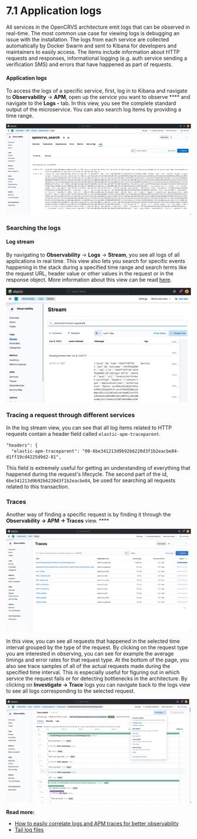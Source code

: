 # 7.1 Application logs

All services in the OpenCRVS architecture emit logs that can be observed in real-time. The most common use case for viewing logs is debugging an issue with the installation. The logs from each service are collected automatically by Docker Swarm and sent to Kibana for developers and maintainers to easily access. The items include information about HTTP requests and responses, informational logging (e.g. auth service sending a verification SMS) and errors that have happened as part of requests.&#x20;

#### Application logs

To access the logs of a specific service, first, log in to Kibana and navigate to **Observability** -> **APM**, open up the service you want to observe **** and navigate to the **Logs -** tab. In this view, you see the complete standard output of the microservice. You can also search log items by providing a time range.

![](<../../.gitbook/assets/image (4) (1) (1).png>)

### Searching the logs

#### Log stream

By navigating to **Observability** -> **Logs** -> **Stream**, you see all logs of all applications in real time. This view also lets you search for specific events happening in the stack during a specified time range and search terms like the request URL, header value or other values in the request or in the response object. More information about this view can be read [here](https://www.elastic.co/guide/en/observability/current/tail-logs.html).

![](<../../.gitbook/assets/image (2).png>)



### **Tracing a request through different services**

In the log stream view, you can see that all log items related to HTTP requests contain a header field called `elastic-apm-traceparent`.

```
"headers": {
  "elastic-apm-traceparent": "00-6be341213d9b92b6220d3f1b2eacbe84-d1ff19cd4225d9d2-01",
```

This field is extremely useful for getting an understanding of everything that happened during the request's lifecycle. The second part of the id, `6be341213d9b92b6220d3f1b2eacbe84`, be used for searching all requests related to this transaction.

### **Traces**

Another way of finding a specific request is by finding it through the **Observability -> APM -> Traces** view. ****&#x20;

![](<../../.gitbook/assets/image (3) (1) (1) (1).png>)

In this view, you can see all requests that happened in the selected time interval grouped by the type of the request. By clicking on the request type you are interested in observing, you can see for example the average timings and error rates for that request type. At the bottom of the page, you also see trace samples of all of the actual requests made during the specified time interval. This is especially useful for figuring out in which service the request fails or for detecting bottlenecks in the architecture. By clicking on **Investigate -> Trace** logs you can navigate back to the logs view to see all logs corresponding to the selected request.

![](<../../.gitbook/assets/image (1) (1).png>)



**Read more:**

* [How to easily correlate logs and APM traces for better observability](https://www.elastic.co/blog/how-to-easily-correlate-logs-apm-traces-for-better-observability-elastic-stack)
* [Tail log files](https://www.elastic.co/guide/en/observability/current/tail-logs.html)





